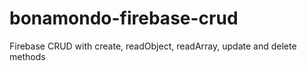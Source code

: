 # bonamondo-firebase-crud
Firebase CRUD with create, readObject, readArray, update and delete methods
